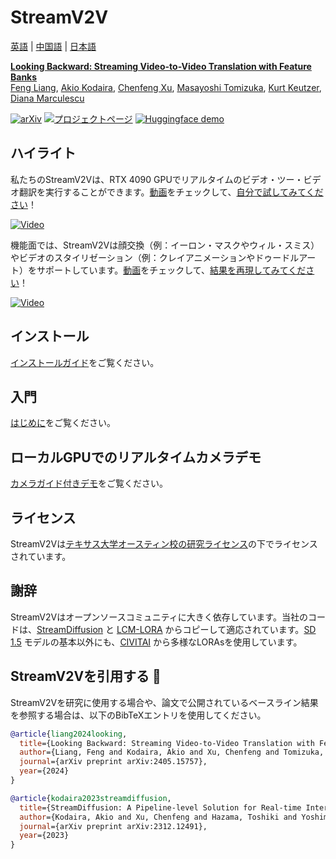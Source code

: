 # StreamV2V

[英語](./README.md) | [中国語](./README-cn.md) | [日本語](./README-ja.md)

**[Looking Backward: Streaming Video-to-Video Translation with Feature Banks]()**
<br/>
[Feng Liang](https://jeff-liangf.github.io/),
[Akio Kodaira](https://scholar.google.co.jp/citations?user=15X3cioAAAAJ&hl=en),
[Chenfeng Xu](https://www.chenfengx.com/),
[Masayoshi Tomizuka](https://me.berkeley.edu/people/masayoshi-tomizuka/),
[Kurt Keutzer](https://people.eecs.berkeley.edu/~keutzer/),
[Diana Marculescu](https://www.ece.utexas.edu/people/faculty/diana-marculescu)
<br/>

[![arXiv](https://img.shields.io/badge/arXiv-2405.15757-b31b1b.svg)](https://arxiv.org/abs/2405.15757)
[![プロジェクトページ](https://img.shields.io/badge/Project-Website-orange)](https://jeff-liangf.github.io/projects/streamv2v/)
[![Huggingface demo](https://img.shields.io/badge/%F0%9F%A4%97%20Hugging%20Face-Spaces-blue)](https://huggingface.co/spaces/JeffLiang/streamv2v)

## ハイライト

私たちのStreamV2Vは、RTX 4090 GPUでリアルタイムのビデオ・ツー・ビデオ翻訳を実行することができます。[動画](https://www.youtube.com/watch?v=k-DmQNjXvxA)をチェックして、[自分で試してみてください](./demo_w_camera/README.md)！

[![Video](http://img.youtube.com/vi/k-DmQNjXvxA/0.jpg)](https://www.youtube.com/watch?v=k-DmQNjXvxA)

機能面では、StreamV2Vは顔交換（例：イーロン・マスクやウィル・スミス）やビデオのスタイリゼーション（例：クレイアニメーションやドゥードルアート）をサポートしています。[動画](https://www.youtube.com/watch?v=N9dx6c8HKBo)をチェックして、[結果を再現してみてください](./vid2vid/README.md)！

[![Video](http://img.youtube.com/vi/N9dx6c8HKBo/0.jpg)](https://www.youtube.com/watch?v=N9dx6c8HKBo)

## インストール

[インストールガイド](./INSTALL.md)をご覧ください。

## 入門

[はじめに](./vid2vid/README.md)をご覧ください。

## ローカルGPUでのリアルタイムカメラデモ

[カメラガイド付きデモ](./demo_w_camera/README.md)をご覧ください。

## ライセンス

StreamV2Vは[テキサス大学オースティン校の研究ライセンス](./LICENSE)の下でライセンスされています。

## 謝辞

StreamV2Vはオープンソースコミュニティに大きく依存しています。当社のコードは、[StreamDiffusion](https://github.com/cumulo-autumn/StreamDiffusion) と [LCM-LORA](https://huggingface.co/docs/diffusers/main/en/using-diffusers/inference_with_lcm_lora) からコピーして適応されています。[SD 1.5](https://huggingface.co/runwayml/stable-diffusion-v1-5) モデルの基本以外にも、[CIVITAI](https://civitai.com/) から多様なLORAsを使用しています。

## StreamV2Vを引用する :pray:

StreamV2Vを研究に使用する場合や、論文で公開されているベースライン結果を参照する場合は、以下のBibTeXエントリを使用してください。

```BibTeX
@article{liang2024looking,
  title={Looking Backward: Streaming Video-to-Video Translation with Feature Banks},
  author={Liang, Feng and Kodaira, Akio and Xu, Chenfeng and Tomizuka, Masayoshi and Keutzer, Kurt and Marculescu, Diana},
  journal={arXiv preprint arXiv:2405.15757},
  year={2024}
}

@article{kodaira2023streamdiffusion,
  title={StreamDiffusion: A Pipeline-level Solution for Real-time Interactive Generation},
  author={Kodaira, Akio and Xu, Chenfeng and Hazama, Toshiki and Yoshimoto, Takanori and Ohno, Kohei and Mitsuhori, Shogo and Sugano, Soichi and Cho, Hanying and Liu, Zhijian and Keutzer, Kurt},
  journal={arXiv preprint arXiv:2312.12491},
  year={2023}
}
```